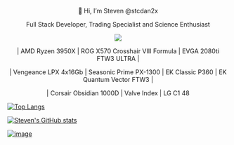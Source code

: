 
<!---
stcdan2x/stcdan2x is a ✨ special ✨ repository because its `README.md` (this file) appears on your GitHub profile.
You can click the Preview link to take a look at your changes.
--->



<p align=center>👋 Hi, I’m Steven @stcdan2x</p>
<p align=center>Full Stack Developer, Trading Specialist and Science Enthusiast</p>




<p align=center><img src="https://img.shields.io/badge/Windows-0078D6?style=for-the-badge&logo=windows&logoColor=white"></p>
<p align=center>| AMD Ryzen 3950X | ROG X570 Crosshair VIII Formula | EVGA 2080ti FTW3 ULTRA |</p>
<p align=center>| Vengeance LPX 4x16Gb | Seasonic Prime PX-1300 | EK Classic P360 | EK Quantum Vector FTW3 |</p>
<p align=center>| Corsair Obsidian 1000D | Valve Index | LG C1 48 </p>





[![Top Langs](https://github-readme-stats.vercel.app/api/top-langs/?username=anuraghazra&langs_count=10&layout=compact&theme=vision-friendly-dark)](https://github.com/stcdan2x)

[![Steven's GitHub stats](https://github-readme-stats.vercel.app/api?username=stcdan2x&hide=contribs,stars,issues&count_private=true&show_icons=true&theme=great-gatsby)](https://github.com/stcdan2x)

[![image](https://github-readme-streak-stats.herokuapp.com/?user=stcdan2x&theme=dark)](https://github.com/stcdan2x)


